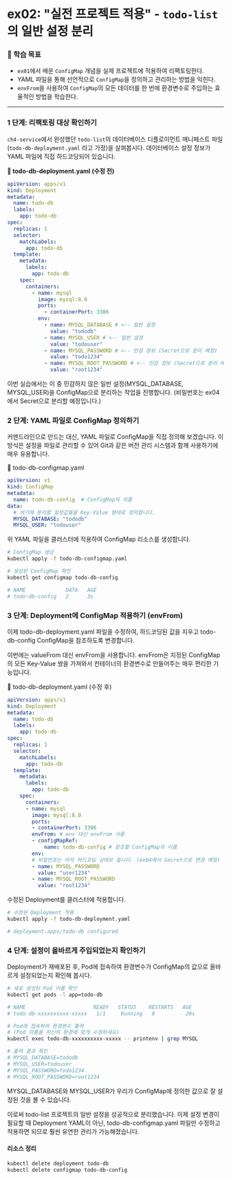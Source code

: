 # ex02: "실전 프로젝트 적용" - `todo-list`의 일반 설정 분리

### 🎯 학습 목표

- `ex01`에서 배운 `ConfigMap` 개념을 실제 프로젝트에 적용하여 리팩토링한다.
- YAML 파일을 통해 선언적으로 `ConfigMap`을 정의하고 관리하는 방법을 익힌다.
- `envFrom`을 사용하여 `ConfigMap`의 모든 데이터를 한 번에 환경변수로 주입하는 효율적인 방법을 학습한다.

---

### 1 단계: 리팩토링 대상 확인하기

`ch4-service`에서 완성했던 `todo-list`의 데이터베이스 디플로이먼트 매니페스트 파일 (`todo-db-deployment.yaml` 라고 가정)을 살펴봅시다. 데이터베이스 설정 정보가 YAML 파일에 직접 하드코딩되어 있습니다.

**📄 todo-db-deployment.yaml (수정 전)**

```yaml
apiVersion: apps/v1
kind: Deployment
metadata:
  name: todo-db
  labels:
    app: todo-db
spec:
  replicas: 1
  selector:
    matchLabels:
      app: todo-db
  template:
    metadata:
      labels:
        app: todo-db
    spec:
      containers:
        - name: mysql
          image: mysql:8.0
          ports:
            - containerPort: 3306
          env:
            - name: MYSQL_DATABASE # <-- 일반 설정
              value: "tododb"
            - name: MYSQL_USER # <-- 일반 설정
              value: "todouser"
            - name: MYSQL_PASSWORD # <-- 민감 정보 (Secret으로 분리 예정)
              value: "todo1234"
            - name: MYSQL_ROOT_PASSWORD # <-- 민감 정보 (Secret으로 분리 예정)
              value: "root1234"
```

이번 실습에서는 이 중 민감하지 않은 일반 설정(MYSQL_DATABASE, MYSQL_USER)을 ConfigMap으로 분리하는 작업을 진행합니다. (비밀번호는 ex04에서 Secret으로 분리할 예정입니다.)

### 2 단계: YAML 파일로 ConfigMap 정의하기

커맨드라인으로 만드는 대신, YAML 파일로 ConfigMap을 직접 정의해 보겠습니다. 이 방식은 설정을 파일로 관리할 수 있어 Git과 같은 버전 관리 시스템과 함께 사용하기에 매우 유용합니다.

📄 todo-db-configmap.yaml

```YAML
apiVersion: v1
kind: ConfigMap
metadata:
  name: todo-db-config  # ConfigMap의 이름
data:
  # 여기에 분리할 설정값들을 Key-Value 형태로 정의합니다.
  MYSQL_DATABASE: "tododb"
  MYSQL_USER: "todouser"
```

위 YAML 파일을 클러스터에 적용하여 ConfigMap 리소스를 생성합니다.

```Bash
# ConfigMap 생성
kubectl apply -f todo-db-configmap.yaml

# 생성된 ConfigMap 확인
kubectl get configmap todo-db-config

# NAME             DATA   AGE
# todo-db-config   2      3s
```

### 3 단계: Deployment에 ConfigMap 적용하기 (envFrom)

이제 todo-db-deployment.yaml 파일을 수정하여, 하드코딩된 값을 지우고 todo-db-config ConfigMap을 참조하도록 변경합니다.

이번에는 valueFrom 대신 envFrom을 사용합니다. envFrom은 지정된 ConfigMap의 모든 Key-Value 쌍을 가져와서 컨테이너의 환경변수로 만들어주는 매우 편리한 기능입니다.

📄 todo-db-deployment.yaml (수정 후)

```YAML
apiVersion: apps/v1
kind: Deployment
metadata:
  name: todo-db
  labels:
    app: todo-db
spec:
  replicas: 1
  selector:
    matchLabels:
      app: todo-db
  template:
    metadata:
      labels:
        app: todo-db
    spec:
      containers:
      - name: mysql
        image: mysql:8.0
        ports:
        - containerPort: 3306
        envFrom: # env 대신 envFrom 사용
        - configMapRef:
            name: todo-db-config # 참조할 ConfigMap의 이름
        env:
        # 비밀번호는 아직 하드코딩 상태로 둡니다. (ex04에서 Secret으로 변경 예정)
        - name: MYSQL_PASSWORD
          value: "user1234"
        - name: MYSQL_ROOT_PASSWORD
          value: "root1234"
```

수정된 Deployment를 클러스터에 적용합니다.

```Bash
# 수정된 Deployment 적용
kubectl apply -f todo-db-deployment.yaml

# deployment.apps/todo-db configured
```

### 4 단계: 설정이 올바르게 주입되었는지 확인하기

Deployment가 재배포된 후, Pod에 접속하여 환경변수가 ConfigMap의 값으로 올바르게 설정되었는지 확인해 봅시다.

```Bash
# 새로 생성된 Pod 이름 확인
kubectl get pods -l app=todo-db

# NAME                      READY   STATUS    RESTARTS   AGE
# todo-db-xxxxxxxxxx-xxxxx   1/1     Running   0          20s

# Pod에 접속하여 환경변수 출력
# (Pod 이름을 자신의 환경에 맞게 수정하세요)
kubectl exec todo-db-xxxxxxxxxx-xxxxx -- printenv | grep MYSQL

# 출력 결과 확인
# MYSQL_DATABASE=tododb
# MYSQL_USER=todouser
# MYSQL_PASSWORD=todo1234
# MYSQL_ROOT_PASSWORD=root1234
```

MYSQL_DATABASE와 MYSQL_USER가 우리가 ConfigMap에 정의한 값으로 잘 설정된 것을 볼 수 있습니다.

이로써 todo-list 프로젝트의 일반 설정을 성공적으로 분리했습니다. 이제 설정 변경이 필요할 때 Deployment YAML이 아닌, todo-db-configmap.yaml 파일만 수정하고 적용하면 되므로 훨씬 유연한 관리가 가능해졌습니다.

#### 리소스 정리

```Bash
kubectl delete deployment todo-db
kubectl delete configmap todo-db-config
```
